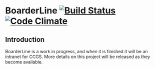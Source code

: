 BoarderLine [![Build Status](https://travis-ci.org/davblayn/boarderline.png)](https://travis-ci.org/davblayn/boarderline) [![Code Climate](https://codeclimate.com/github/davblayn/boarderline.png)](https://codeclimate.com/github/davblayn/boarderline)
===========

Introduction
------------
BoarderLine is a work in progress, and when it is finished it will be an intranet for CCGS. More details on this project will be released as they become available.
